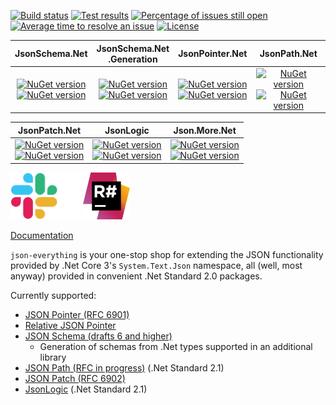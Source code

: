 [![Build status](https://github.com/gregsdennis/json-everything/workflows/.NET%20Core/badge.svg)](https://github.com/gregsdennis/json-everything/actions?query=workflow%3A%22Build+%26+Test%22)
[![Test results](https://img.shields.io/endpoint?url=https://gist.githubusercontent.com/gregsdennis/28607f2d276032f4d9a7f2c807e44df7/raw/test-results-badge.json)](https://github.com/gregsdennis/json-everything/actions?query=workflow%3A%22Build+%26+Test%22)
[![Percentage of issues still open](http://isitmaintained.com/badge/open/gregsdennis/json-everything.svg)](https://github.com/gregsdennis/json-everything/issues "Percentage of issues still open")
[![Average time to resolve an issue](http://isitmaintained.com/badge/resolution/gregsdennis/json-everything.svg)](https://github.com/gregsdennis/json-everything/issues "Average time to resolve an issue")
[![License](https://img.shields.io/github/license/gregsdennis/json-everything)](https://github.com/gregsdennis/json-everything/blob/master/LICENSE)
<!-- ![StackOverflow questions](https://img.shields.io/stackexchange/stackoverflow/t/json-everything) -->

|JsonSchema.Net|JsonSchema.Net<br>.Generation|JsonPointer.Net|JsonPath.Net|
|:-:|:-:|:-:|:-:|
|<a href="https://www.nuget.org/packages/JsonSchema.Net/"><img alt="NuGet version" src="https://img.shields.io/nuget/v/JsonSchema.Net.svg?svg=true"></img><br><img alt="NuGet version" src="https://img.shields.io/nuget/dt/JsonSchema.Net.svg?svg=true"></img></a>|<a href="https://www.nuget.org/packages/JsonSchema.Net.Generation/"><img alt="NuGet version" src="https://img.shields.io/nuget/v/JsonSchema.Net.Generation.svg?svg=true"></img><br><img alt="NuGet version" src="https://img.shields.io/nuget/dt/JsonSchema.Net.Generation.svg?svg=true"></img></a>|<a href="https://www.nuget.org/packages/JsonPointer.Net/"><img alt="NuGet version" src="https://img.shields.io/nuget/v/JsonPointer.Net.svg?svg=true"></img><br><img alt="NuGet version" src="https://img.shields.io/nuget/dt/JsonPointer.Net.svg?svg=true"></img></a>|<a href="https://www.nuget.org/packages/JsonPath.Net/"><img alt="NuGet version" src="https://img.shields.io/nuget/v/JsonPath.Net.svg?svg=true"></img><br><img alt="NuGet version" src="https://img.shields.io/nuget/dt/JsonPath.Net.svg?svg=true"></img></a>|

|JsonPatch.Net|JsonLogic|Json.More.Net|
|:-:|:-:|:-:|
|<a href="https://www.nuget.org/packages/JsonPatch.Net/"><img alt="NuGet version" src="https://img.shields.io/nuget/v/JsonPatch.Net.svg?svg=true"></img><br><img alt="NuGet version" src="https://img.shields.io/nuget/dt/JsonPatch.Net.svg?svg=true"></img></a>|<a href="https://www.nuget.org/packages/JsonLogic/"><img alt="NuGet version" src="https://img.shields.io/nuget/v/JsonLogic.svg?svg=true"></img><br><img alt="NuGet version" src="https://img.shields.io/nuget/dt/JsonLogic.svg?svg=true"></img></a>|<a href="https://www.nuget.org/packages/Json.More.Net/"><img alt="NuGet version" src="https://img.shields.io/nuget/v/Json.More.Net.svg?svg=true"></img><br><img alt="NuGet version" src="https://img.shields.io/nuget/dt/Json.More.Net.svg?svg=true"></img></a>|

<a href="https://join.slack.com/t/manateeopensource/shared_invite/enQtMzU4MjgzMjgyNzU3LWZjYzAzYzY3NjY1MjY3ODI0ZGJiZjc3Nzk1MDM5NTNlMjMyOTE0MzMxYWVjMjdiOGU1NDY5OGVhMGQ5YzY4Zjg"><img src="Resources/Slack.png" alt="Discuss on Slack" title="Discuss on Slack" height="75"></a>
<a href="http://www.jetbrains.com/resharper"><img src="Resources/Resharper.svg" alt="Made with Jetbrains Resharper" title="Made with Jetbrains Resharper" height="75"></a>

[Documentation](https://gregsdennis.github.io/json-everything)

`json-everything` is your one-stop shop for extending the JSON functionality provided by .Net Core 3's `System.Text.Json` namespace, all (well, most anyway) provided in convenient .Net Standard 2.0 packages.

Currently supported:

- [JSON Pointer (RFC 6901)](https://tools.ietf.org/html/rfc6901)
- [Relative JSON Pointer](https://tools.ietf.org/id/draft-handrews-relative-json-pointer-00.html)
- [JSON Schema (drafts 6 and higher)](https://json-schema.org)
  - Generation of schemas from .Net types supported in an additional library
- [JSON Path (RFC in progress)](https://github.com/jsonpath-standard/internet-draft) (.Net Standard 2.1)
- [JSON Patch (RFC 6902)](https://tools.ietf.org/html/rfc6902)
- [JsonLogic](https://jsonlogic.com) (.Net Standard 2.1)
